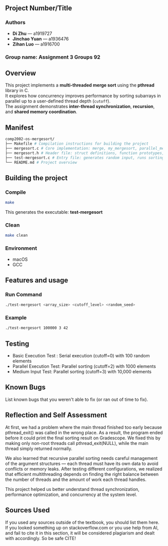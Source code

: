 ## Project Number/Title

### Authors

- **Di Zhu** — a1919727
- **Jinchao Yuan** — a1936476
- **Zihan Luo** — a1916700

### Group name: Assignment 3 Groups 92

## Overview

This project implements a **multi-threaded merge sort** using the **pthread** library in C.  
It explores how concurrency improves performance by sorting subarrays in parallel up to a user-defined thread depth (`cutoff`).  
The assignment demonstrates **inter-thread synchronization**, **recursion**, and **shared memory coordination**.

## Manifest
```bash
comp2002-os-mergesort/
├── Makefile # Compilation instructions for building the project
├── mergesort.c # Core implementation: merge, my_mergesort, parallel_mergesort, buildArgs
├── mergesort.h # Header file: struct definitions, function prototypes, and global variables
├── test-mergesort.c # Entry file: generates random input, runs sorting, and checks correctness
└── README.md # Project overview
```
## Building the project

### Compile

```bash
make
```

This generates the executable: **test-mergesort**

### Clean

```bash
make clean
```

### Environment

- macOS
- GCC

## Features and usage

### Run Command

```bash
./test-mergesort <array_size> <cutoff_level> <random_seed>
```

### Example

```bash
./test-mergesort 100000 3 42
```

## Testing

- Basic Execution Test : Serial execution (cutoff=0) with 100 random elements
- Parallel Execution Test: Parallel sorting (cutoff=2) with 1000 elements
- Medium Input Test: Parallel sorting (cutoff=3) with 10,000 elements

## Known Bugs

List known bugs that you weren't able to fix (or ran out of time to fix).

## Reflection and Self Assessment

At first, we had a problem where the main thread finished too early because pthread_exit() was called in the wrong place.
As a result, the program ended before it could print the final sorting result on Gradescope.
We fixed this by making only non-root threads call pthread_exit(NULL), while the main thread simply returned normally.

We also learned that recursive parallel sorting needs careful management of the argument structures — each thread must have its own data to avoid conflicts or memory leaks.
After testing different configurations, we realized that efficient multithreading depends on finding the right balance between the number of threads and the amount of work each thread handles.

This project helped us better understand thread synchronization, performance optimization, and concurrency at the system level.

## Sources Used

If you used any sources outside of the textbook, you should list them here.
If you looked something up on stackoverflow.com or you use help from AI, and
fail to cite it in this section, it will be considered plagiarism and dealt
with accordingly. So be safe CITE!
